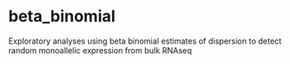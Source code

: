 # beta_binomial
Exploratory analyses using beta binomial estimates of dispersion to detect random monoallelic expression from bulk RNAseq
